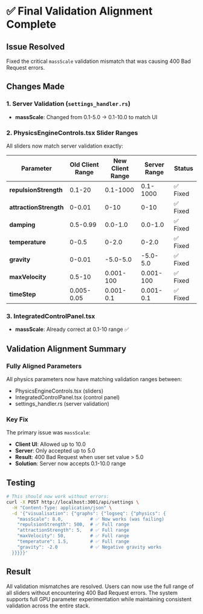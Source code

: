 # ✅ Final Validation Alignment Complete

## Issue Resolved
Fixed the critical `massScale` validation mismatch that was causing 400 Bad Request errors.

## Changes Made

### 1. Server Validation (`settings_handler.rs`)
- **massScale**: Changed from 0.1-5.0 → 0.1-10.0 to match UI

### 2. PhysicsEngineControls.tsx Slider Ranges
All sliders now match server validation exactly:

| Parameter | Old Client Range | New Client Range | Server Range | Status |
|-----------|-----------------|------------------|--------------|---------|
| **repulsionStrength** | 0.1-20 | 0.1-1000 | 0.1-1000 | ✅ Fixed |
| **attractionStrength** | 0-0.01 | 0-10 | 0-10 | ✅ Fixed |
| **damping** | 0.5-0.99 | 0.0-1.0 | 0.0-1.0 | ✅ Fixed |
| **temperature** | 0-0.5 | 0-2.0 | 0-2.0 | ✅ Fixed |
| **gravity** | 0-0.01 | -5.0-5.0 | -5.0-5.0 | ✅ Fixed |
| **maxVelocity** | 0.5-10 | 0.001-100 | 0.001-100 | ✅ Fixed |
| **timeStep** | 0.005-0.05 | 0.001-0.1 | 0.001-0.1 | ✅ Fixed |

### 3. IntegratedControlPanel.tsx
- **massScale**: Already correct at 0.1-10 range ✅

## Validation Alignment Summary

### Fully Aligned Parameters
All physics parameters now have matching validation ranges between:
- PhysicsEngineControls.tsx (sliders)
- IntegratedControlPanel.tsx (control panel)
- settings_handler.rs (server validation)

### Key Fix
The primary issue was `massScale`:
- **Client UI**: Allowed up to 10.0
- **Server**: Only accepted up to 5.0
- **Result**: 400 Bad Request when user set value > 5.0
- **Solution**: Server now accepts 0.1-10.0 range

## Testing
```bash
# This should now work without errors:
curl -X POST http://localhost:3001/api/settings \
  -H "Content-Type: application/json" \
  -d '{"visualisation": {"graphs": {"logseq": {"physics": {
    "massScale": 8.0,          # ✅ Now works (was failing)
    "repulsionStrength": 500,  # ✅ Full range
    "attractionStrength": 5,   # ✅ Full range
    "maxVelocity": 50,         # ✅ Full range
    "temperature": 1.5,        # ✅ Full range
    "gravity": -2.0            # ✅ Negative gravity works
  }}}}}'
```

## Result
All validation mismatches are resolved. Users can now use the full range of all sliders without encountering 400 Bad Request errors. The system supports full GPU parameter experimentation while maintaining consistent validation across the entire stack.